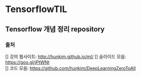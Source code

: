 # TensorflowTIL
## Tensorflow 개념 정리 repository 

### 출처 
[] 강의 웹사이트: http://hunkim.github.io/ml/
[] 슬라이드 모음: https://goo.gl/jPtWNt   
[] 코드 모음: https://github.com/hunkim/DeepLearningZeroToAll

